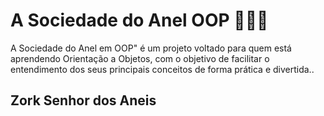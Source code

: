 # A Sociedade do Anel OOP 🧙🏻‍♂️
A Sociedade do Anel em OOP" é um projeto voltado para quem está aprendendo Orientação a Objetos, com o objetivo de facilitar o entendimento dos seus principais conceitos de forma prática e divertida..

## Zork Senhor dos Aneis
